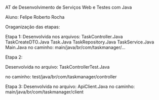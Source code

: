 AT de Desenvolvimento de Serviços Web e Testes com Java

Aluno: Felipe Roberto Rocha

Oraganização das etapas:

Etapa 1:
Desenvolvida nos arquivos: 
TaskController.Java
TaskCreateDTO.Java
Task.Java
TaskRepository.Java
TaskService.Java
Main.Java
no caminho: main/java/br/com/taskmanager/...

Etapa 2:

Desenvolvida no arquivo: TaskControllerTest.Java

no caminho: test/java/br/com/taskmanager/controller

Etapa 3:
Desenvolvida no arquivo: ApiClient.Java
no caminho: main/java/br/com/taskmanager/client
